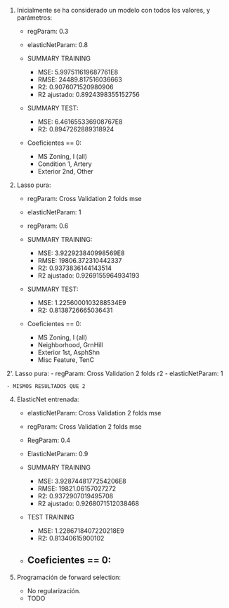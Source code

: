 1. Inicialmente se ha considerado un modelo con todos los valores, y parámetros:
	- regParam: 0.3
	- elasticNetParam: 0.8

	- SUMMARY TRAINING
		- MSE: 5.997511619687761E8
		- RMSE: 24489.817516036663
		- R2: 0.9076071520980906
		- R2 ajustado: 0.8924398355152756
	- SUMMARY TEST:
		- MSE: 6.461655336908767E8
		- R2: 0.8947262889318924
	
	- Coeficientes == 0:
		- MS Zoning, I (all) 
		- Condition 1, Artery
		- Exterior 2nd, Other

2. Lasso pura:
	- regParam: Cross Validation 2 folds mse
	- elasticNetParam: 1
	
	- regParam: 0.6
	- SUMMARY TRAINING:
		- MSE: 3.922923840998569E8
		- RMSE: 19806.372310442337
		- R2: 0.9373836144143514
		- R2 ajustado: 0.9269155964934193
	- SUMMARY TEST:	
		- MSE: 1.2256000103288534E9
		- R2: 0.8138726665036431

	- Coeficientes == 0:
		- MS Zoning, I (all)
		- Neighborhood, GrnHill
		- Exterior 1st, AsphShn
		- Misc Feature, TenC

2'. Lasso pura:
	- regParam: Cross Validation 2 folds r2 
	- elasticNetParam: 1

	- MISMOS RESULTADOS QUE 2

4. ElasticNet entrenada:
	- elasticNetParam: Cross Validation 2 folds mse
	- regParam: Cross Validation 2 folds mse

	- RegParam: 0.4
	- ElasticNetParam: 0.9
	- SUMMARY TRAINING
		- MSE: 3.9287448177254206E8
		- RMSE: 19821.06157027272
		- R2: 0.9372907019495708
		- R2 ajustado: 0.9268071512038468
	- TEST TRAINING
		- MSE: 1.2286718407220218E9
		- R2: 0.81340615900102

	- Coeficientes == 0:
		- 


5. Programación de forward selection:
	- No regularización.
	- TODO
